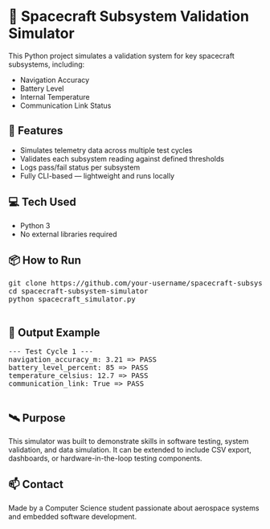 
<body>

  <h1>🚀 Spacecraft Subsystem Validation Simulator</h1>

  <p>This Python project simulates a validation system for key spacecraft subsystems, including:</p>
  <ul>
    <li>Navigation Accuracy</li>
    <li>Battery Level</li>
    <li>Internal Temperature</li>
    <li>Communication Link Status</li>
  </ul>

  <h2>🔧 Features</h2>
  <ul>
    <li>Simulates telemetry data across multiple test cycles</li>
    <li>Validates each subsystem reading against defined thresholds</li>
    <li>Logs pass/fail status per subsystem</li>
    <li>Fully CLI-based — lightweight and runs locally</li>
  </ul>

  <h2>💻 Tech Used</h2>
  <ul>
    <li>Python 3</li>
    <li>No external libraries required</li>
  </ul>

  <h2>📦 How to Run</h2>
  <pre>
git clone https://github.com/your-username/spacecraft-subsystem-simulator.git
cd spacecraft-subsystem-simulator
python spacecraft_simulator.py
  </pre>

  <h2>📄 Output Example</h2>
  <pre>
--- Test Cycle 1 ---
navigation_accuracy_m: 3.21 => PASS
battery_level_percent: 85 => PASS
temperature_celsius: 12.7 => PASS
communication_link: True => PASS
  </pre>

  <h2>🛰️ Purpose</h2>
  <p>This simulator was built to demonstrate skills in software testing, system validation, and data simulation. It can be extended to include CSV export, dashboards, or hardware-in-the-loop testing components.</p>

  <h2>📫 Contact</h2>
  <p>Made by a Computer Science student passionate about aerospace systems and embedded software development.</p>

</body>
</html>
